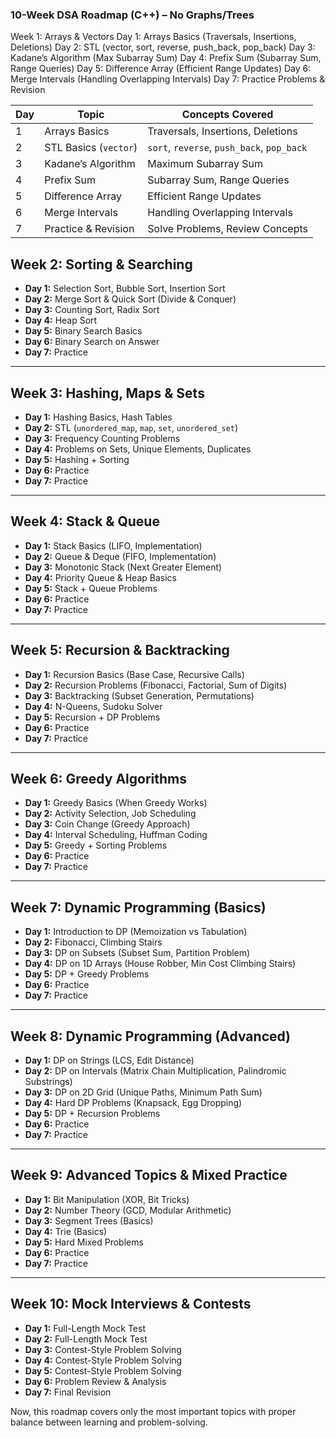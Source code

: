 ### **10-Week DSA Roadmap (C++) – No Graphs/Trees**  

Week 1: Arrays & Vectors
Day 1: Arrays Basics (Traversals, Insertions, Deletions)
Day 2: STL (vector, sort, reverse, push_back, pop_back)
Day 3: Kadane’s Algorithm (Max Subarray Sum)
Day 4: Prefix Sum (Subarray Sum, Range Queries)
Day 5: Difference Array (Efficient Range Updates)
Day 6: Merge Intervals (Handling Overlapping Intervals)
Day 7: Practice Problems & Revision

| Day  | Topic                                      | Concepts Covered |
|------|-------------------------------------------|------------------|
| 1    | Arrays Basics                            | Traversals, Insertions, Deletions |
| 2    | STL Basics (`vector`)                    | `sort`, `reverse`, `push_back`, `pop_back` |
| 3    | Kadane’s Algorithm                       | Maximum Subarray Sum |
| 4    | Prefix Sum                               | Subarray Sum, Range Queries |
| 5    | Difference Array                         | Efficient Range Updates |
| 6    | Merge Intervals                          | Handling Overlapping Intervals |
| 7    | Practice & Revision                     | Solve Problems, Review Concepts |


## **Week 2: Sorting & Searching**  
- **Day 1:** Selection Sort, Bubble Sort, Insertion Sort  
- **Day 2:** Merge Sort & Quick Sort (Divide & Conquer)  
- **Day 3:** Counting Sort, Radix Sort  
- **Day 4:** Heap Sort  
- **Day 5:** Binary Search Basics  
- **Day 6:** Binary Search on Answer  
- **Day 7:** Practice  

---

## **Week 3: Hashing, Maps & Sets**  
- **Day 1:** Hashing Basics, Hash Tables  
- **Day 2:** STL (`unordered_map`, `map`, `set`, `unordered_set`)  
- **Day 3:** Frequency Counting Problems  
- **Day 4:** Problems on Sets, Unique Elements, Duplicates  
- **Day 5:** Hashing + Sorting  
- **Day 6:** Practice  
- **Day 7:** Practice  

---

## **Week 4: Stack & Queue**  
- **Day 1:** Stack Basics (LIFO, Implementation)  
- **Day 2:** Queue & Deque (FIFO, Implementation)  
- **Day 3:** Monotonic Stack (Next Greater Element)  
- **Day 4:** Priority Queue & Heap Basics  
- **Day 5:** Stack + Queue Problems  
- **Day 6:** Practice  
- **Day 7:** Practice  

---

## **Week 5: Recursion & Backtracking**  
- **Day 1:** Recursion Basics (Base Case, Recursive Calls)  
- **Day 2:** Recursion Problems (Fibonacci, Factorial, Sum of Digits)  
- **Day 3:** Backtracking (Subset Generation, Permutations)  
- **Day 4:** N-Queens, Sudoku Solver  
- **Day 5:** Recursion + DP Problems  
- **Day 6:** Practice  
- **Day 7:** Practice  

---

## **Week 6: Greedy Algorithms**  
- **Day 1:** Greedy Basics (When Greedy Works)  
- **Day 2:** Activity Selection, Job Scheduling  
- **Day 3:** Coin Change (Greedy Approach)  
- **Day 4:** Interval Scheduling, Huffman Coding  
- **Day 5:** Greedy + Sorting Problems  
- **Day 6:** Practice  
- **Day 7:** Practice  

---

## **Week 7: Dynamic Programming (Basics)**  
- **Day 1:** Introduction to DP (Memoization vs Tabulation)  
- **Day 2:** Fibonacci, Climbing Stairs  
- **Day 3:** DP on Subsets (Subset Sum, Partition Problem)  
- **Day 4:** DP on 1D Arrays (House Robber, Min Cost Climbing Stairs)  
- **Day 5:** DP + Greedy Problems  
- **Day 6:** Practice  
- **Day 7:** Practice  

---

## **Week 8: Dynamic Programming (Advanced)**  
- **Day 1:** DP on Strings (LCS, Edit Distance)  
- **Day 2:** DP on Intervals (Matrix Chain Multiplication, Palindromic Substrings)  
- **Day 3:** DP on 2D Grid (Unique Paths, Minimum Path Sum)  
- **Day 4:** Hard DP Problems (Knapsack, Egg Dropping)  
- **Day 5:** DP + Recursion Problems  
- **Day 6:** Practice  
- **Day 7:** Practice  

---

## **Week 9: Advanced Topics & Mixed Practice**  
- **Day 1:** Bit Manipulation (XOR, Bit Tricks)  
- **Day 2:** Number Theory (GCD, Modular Arithmetic)  
- **Day 3:** Segment Trees (Basics)  
- **Day 4:** Trie (Basics)  
- **Day 5:** Hard Mixed Problems  
- **Day 6:** Practice  
- **Day 7:** Practice  

---

## **Week 10: Mock Interviews & Contests**  
- **Day 1:** Full-Length Mock Test  
- **Day 2:** Full-Length Mock Test  
- **Day 3:** Contest-Style Problem Solving  
- **Day 4:** Contest-Style Problem Solving  
- **Day 5:** Contest-Style Problem Solving  
- **Day 6:** Problem Review & Analysis  
- **Day 7:** Final Revision  

Now, this roadmap covers only the most important topics with proper balance between learning and problem-solving.
